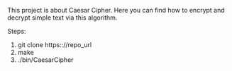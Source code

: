 This project is about Caesar  Cipher.
Here you can find how to encrypt and decrypt simple text via this algorithm.

Steps:
1. git clone https:://repo_url
2. make
3. ./bin/CaesarCipher

